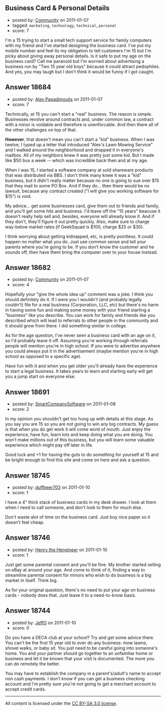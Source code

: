## Business Card & Personal Details

- posted by: [Community](https://stackexchange.com/users/-1/-1-community) on 2011-01-07
- tagged: `marketing`, `technology`, `technical`, `personal`
- score: 7

I'm a 15 trying to start a small tech support service for family computers with my friend and I've started designing the business card. I've put my mobile number and feel its my obligation to tell customers I'm 15 but I'm picky about giving away personal details. Is it safe to put my age on the business card? Call me paranoid but I'm worried about advertising a business run by "Two 15 year old boys" because it could attract pedophiles. And yes, you may laugh but I don't think it would be funny if I got caught.


## Answer 18684

- posted by: [Alex Papadimoulis](https://stackexchange.com/users/-1/123-alex-papadimoulis) on 2011-01-07
- score: 7

Technically, at 15 you can't start a "real" business. The reason is simple. Businesses revolve around contracts and, under common law, a contract with a minor is voidable and therefore is unenforcable. And then there all of the other challenges on top of that.

**However**, that doesn't mean you can't start a "kid" business. When I was twelve, I typed up a letter that introduced "Alex's Lawn Mowing Service" and I walked around the neighborhood and dropped it in everyone's mailbox. All of my neighbors knew it was pretty just some kid. But I made like $50 bux a week -- which was incredible back then and at my age.

When I was 15, I started a software company at sold shareware products that was distributed via BBS. I don't think many knew it was a "kid" business, but it didn't really matter because no one is going to sue over $15 that they mail to some PO Box. And if they do... then there would be no lawsuit, because any contract created ("I will give you working software for $15") is void.

My advice... get some businesses card, give them out to friends and family, and you'll get some hits and business. I'd leave off the "15 years" beacuse it doesn't really help sell and, besides, everyone will already know it. And if they don't, they'll figure it out pretty quickly. Also, make sure to charge way-below market rates (if GeekSquad is $100, charge $25 or $30).

I think worrying about getting kidnapped, etc, is pretty pointless. It could happen no matter what you do. Just use common sense and tell your parents where you're going to be. If you don't know the customer and he sounds off, then have them bring the computer over to your house instead.


## Answer 18682

- posted by: [Community](https://stackexchange.com/users/-1/-1-community) on 2011-01-07
- score: 4

Hopefully your "give the whole idea up" comment was a joke. I think you should definitely do it. If I were you I wouldn't (and probably legally couldn't) file for a real business (Corporation, LLC, etc) but there's no harm in having some fun and making some money with your friend starting a "business" like you describe. You can work for family and friends like you described which will lead to referrals to other people in the community and it should grow from there. I did something similar in college.

As for the age question, I've never seen a business card with an age on it, so I'd probably leave it off. Assuming you're working through referrals people will mention you're in high school. If you were to advertise anywhere you could always put it in the advertisement (maybe mention you're in high school as opposed to a specific age).

Have fun with it and when you get older you'll already have the experience to start a legal business. It takes years to learn and starting early will get you a jump start on everyone else.


## Answer 18691

- posted by: [SmartCompanySoftware](https://stackexchange.com/users/-1/1629-smartcompanysoftware) on 2011-01-08
- score: 2

In my opinion you shouldn't get too hung up with details at this stage. As you say you are 15 so you are not going to win any big contracts. My guess is that when you do get work it will come word of mouth. Just enjoy the experience, have fun, learn lots and keep doing what you are doing. You won't make millions out of this business, but you will learn some valuable experience which might pay off later in life.

Good luck and +1 for having the guts to do something for yourself at 15 and be bright enough to find this site and come on here and ask a question.


## Answer 18745

- posted by: [duffbeer703](https://stackexchange.com/users/-1/1422-duffbeer703) on 2011-01-10
- score: 1

I have a 4" thick stack of business cards in my desk drawer. I look at them when I need to call someone, and don't look to them for much else.

Don't waste alot of time on the business card. Just buy nice paper so it doesn't feel cheap.


## Answer 18746

- posted by: [Henry the Hengineer](https://stackexchange.com/users/-1/1692-henry-the-hengineer) on 2011-01-10
- score: 1

Just get some parental consent and you'll be fine. My brother started selling on eBay at around your age. And come to think of it, finding a way to streamline parental consent for minors who wish to do business is a big market in itself. Think big.

As for your original question, there's no need to put your age on business cards - nobody does that. Just leave it to a need-to-know basis.


## Answer 18744

- posted by: [JeffO](https://stackexchange.com/users/-1/1796-jeffo) on 2011-01-10
- score: 0

Do you have a DECA club at your school? Try and get some advice there. You can't be the first 15 year old to ever do any business: mow lawns, shovel walks, or baby sit. You just need to be careful going into someone's home. You and your partner should go together to an unfamiliar home or business and let it be known that your visit is documented. The more you can do remotely the better.

You may have to establish the company in a parent's/adult's name to accept non cash payments. I don't know if you can get a business checking account and I'm pretty sure you're not going to get a merchant account to accept credit cards.



---

All content is licensed under the [CC BY-SA 3.0 license](https://creativecommons.org/licenses/by-sa/3.0/).
